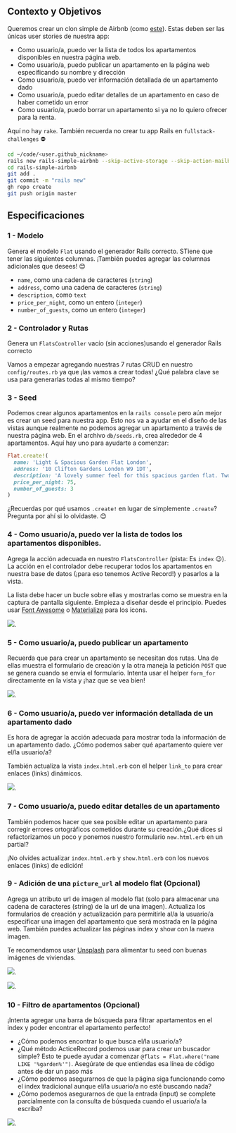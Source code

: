 ## Contexto y Objetivos

Queremos crear un clon simple de Airbnb (como [este](https://rails-simple-airbnb.herokuapp.com)). Estas deben ser las únicas user stories de nuestra app:

- Como usuario/a, puedo ver la lista de todos los apartamentos disponibles en nuestra página web.
- Como usuario/a, puedo publicar un apartamento en la página web especificando su nombre y dirección
- Como usuario/a, puedo ver información detallada de un apartamento dado
- Como usuario/a, puedo editar detalles de un apartamento en caso de haber cometido un error
- Como usuario/a, puedo borrar un apartamento si ya no lo quiero ofrecer para la renta.

Aquí no hay `rake`. También recuerda no crear tu app Rails en `fullstack-challenges` ⛔️

```bash
cd ~/code/<user.github_nickname>
rails new rails-simple-airbnb --skip-active-storage --skip-action-mailbox
cd rails-simple-airbnb
git add .
git commit -m "rails new"
gh repo create
git push origin master
```

## Especificaciones

### 1 - Modelo

Genera el modelo `Flat` usando el generador Rails correcto. STiene que tener las siguientes columnas. ¡También puedes agregar las columnas adicionales que desees! 😊

- `name`, como una cadena de caracteres (`string`)
- `address`, como una cadena de caracteres (`string`)
- `description`, como `text`
- `price_per_night`, como un entero (`integer`)
- `number_of_guests`, como un entero (`integer`)

### 2 - Controlador y Rutas

Genera un `FlatsController` vacío (sin acciones)usando el generador Rails correcto

Vamos a empezar agregando nuestras 7 rutas CRUD en nuestro `config/routes.rb` ya que ¡las vamos a crear todas! ¿Qué palabra clave se usa para generarlas todas al mismo tiempo?

### 3 - Seed

Podemos crear algunos apartamentos en la `rails console` pero aún mejor es crear un seed para nuestra app. Esto nos va a ayudar en el diseño de las vistas aunque realmente no podemos agregar un apartamento a través de nuestra página web. En el archivo `db/seeds.rb`, crea alrededor de 4 apartamentos. Aquí hay uno para ayudarte a comenzar:

```ruby
Flat.create!(
  name: 'Light & Spacious Garden Flat London',
  address: '10 Clifton Gardens London W9 1DT',
  description: 'A lovely summer feel for this spacious garden flat. Two double bedrooms, open plan living area, large kitchen and a beautiful conservatory',
  price_per_night: 75,
  number_of_guests: 3
)
```

¿Recuerdas por qué usamos `.create!` en lugar de simplemente `.create`? Pregunta por ahí si lo olvidaste. 😊

### 4 - Como usuario/a, puedo ver la lista de todos los apartamentos disponibles.

Agrega la acción adecuada en nuestro `FlatsController` (pista: Es `index` 😉). La acción en el controlador debe recuperar todos los apartamentos en nuestra base de datos (¡para eso tenemos Active Record!) y pasarlos a la vista.

La lista debe hacer un bucle sobre ellas y mostrarlas como se muestra en la captura de pantalla siguiente. Empieza a diseñar desde el principio. Puedes usar [Font Awesome](https://fontawesome.com/icons) o [Materialize](http://materializecss.com/icons.html) para los icons.

![](https://raw.githubusercontent.com/lewagon/fullstack-images/master/rails/simple-airbnb/index.png).

### 5 - Como usuario/a, puedo publicar un apartamento

Recuerda que para crear un apartamento se necesitan dos rutas. Una de ellas muestra el formulario de creación y la otra maneja la petición `POST` que se genera cuando se envía el formulario. Intenta usar el helper `form_for` directamente en la vista y ¡haz que se vea bien!

![](https://raw.githubusercontent.com/lewagon/fullstack-images/master/rails/simple-airbnb/index.png).

### 6 - Como usuario/a, puedo ver información detallada de un apartamento dado

Es hora de agregar la acción adecuada para mostrar toda la información de un apartamento dado. ¿Cómo podemos saber qué apartamento quiere ver el/la usuario/a?

También actualiza la vista `index.html.erb` con el helper `link_to` para crear enlaces (links) dinámicos.

![](https://raw.githubusercontent.com/lewagon/fullstack-images/master/rails/simple-airbnb/show.png).

### 7 - Como usuario/a, puedo editar detalles de un apartamento

También podemos hacer que sea posible editar un apartamento para corregir errores ortográficos cometidos durante su creación.¿Qué dices si refactorizamos un poco y ponemos nuestro formulario `new.html.erb` en un partial?

¡No olvides actualizar `index.html.erb` y `show.html.erb` con los nuevos enlaces (links) de edición!

### 9 - Adición de una `picture_url` al modelo flat (Opcional)

Agrega un atributo url de imagen al modelo flat (solo para almacenar una cadena de caracteres (string) de la url de una imagen). Actualiza los formularios de creación y actualización para permitirle al/a la usuario/a especificar una imagen del apartamento que será mostrada en la página web. También puedes actualizar las páginas index y show con la nueva imagen.

Te recomendamos usar [Unsplash](https://unsplash.com/search/photos/house) para alimentar tu seed con buenas imágenes de viviendas.

![](https://raw.githubusercontent.com/lewagon/fullstack-images/master/rails/simple-airbnb/show_2.png).

![](https://raw.githubusercontent.com/lewagon/fullstack-images/master/rails/simple-airbnb/index_3.png).

### 10 - Filtro de apartamentos (Opcional)

¡Intenta agregar una barra de búsqueda para filtrar apartamentos en el index y poder encontrar el apartamento perfecto!

- ¿Cómo podemos encontrar lo que busca el/la usuario/a?
- ¿Qué método ActiceRecord podemos usar para crear un buscador simple? Esto te puede ayudar a comenzar `@flats = Flat.where("name LIKE '%garden%'")`. Asegúrate de que entiendas esa línea de código antes de dar un paso más
- ¿Cómo podemos asegurarnos de que la página siga funcionando como el index tradicional aunque el/la usuario/a no esté buscando nada?
- ¿Cómo podemos asegurarnos de que la entrada (input) se complete parcialmente con la consulta de búsqueda cuando el usuario/a la escriba?

![](https://raw.githubusercontent.com/lewagon/fullstack-images/master/rails/simple-airbnb/index_4.png).
